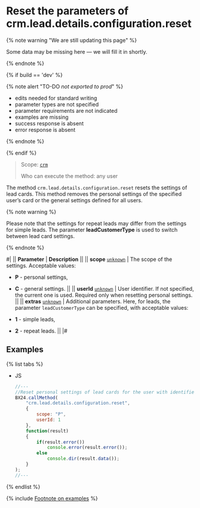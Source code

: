 # Reset the parameters of crm.lead.details.configuration.reset

{% note warning "We are still updating this page" %}

Some data may be missing here — we will fill it in shortly.

{% endnote %}

{% if build == 'dev' %}

{% note alert "TO-DO _not exported to prod_" %}

- edits needed for standard writing
- parameter types are not specified
- parameter requirements are not indicated
- examples are missing
- success response is absent
- error response is absent

{% endnote %}

{% endif %}

> Scope: [`crm`](../../../scopes/permissions.md)
>
> Who can execute the method: any user

The method `crm.lead.details.configuration.reset` resets the settings of lead cards. This method removes the personal settings of the specified user’s card or the general settings defined for all users.

{% note warning %}

Please note that the settings for repeat leads may differ from the settings for simple leads. The parameter **leadCustomerType** is used to switch between lead card settings.

{% endnote %}

#|
|| **Parameter** | **Description** ||
|| **scope**
[`unknown`](../../../data-types.md) | The scope of the settings. Acceptable values:

- **P** - personal settings,
- **C** - general settings.
 ||
|| **userId**
[`unknown`](../../../data-types.md) | User identifier. If not specified, the current one is used. Required only when resetting personal settings. ||
|| **extras**
[`unknown`](../../../data-types.md) | Additional parameters. Here, for leads, the parameter `leadCustomerType` can be specified, with acceptable values:

- **1** - simple leads,
- **2** - repeat leads.
 ||
|#

## Examples

{% list tabs %}

- JS
  
    ```js
    //---
    //Reset personal settings of lead cards for the user with identifier 1.
    BX24.callMethod(
        "crm.lead.details.configuration.reset",
        {
            scope: "P",
            userId: 1
        },
        function(result)
        {
            if(result.error())
                console.error(result.error());
            else
                console.dir(result.data());
        }
    );
    //---
    ```

{% endlist %}

{% include [Footnote on examples](../../../../_includes/examples.md) %}